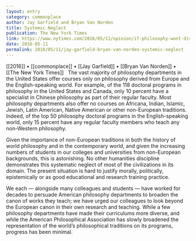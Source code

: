```yaml
---
layout: entry
category: commonplace
author: Jay Garfield and Bryan Van Norden
title: Systemic Neglect
publication: The New York Times
link: https://www.nytimes.com/2016/05/11/opinion/if-philosophy-wont-diversify-lets-call-it-what-it-really-is.html
date: 2016-05-11
permalink: 2016/05/11/jay-garfield-bryan-van-norden-systemic-neglect
---
```


[[2016]] • [[commonplace]] • [[Jay Garfield]] • [[Bryan Van Norden]] • [[The New York Times]]
 
The vast majority of philosophy departments in the United States offer courses only on philosophy derived from Europe and the English-speaking world. For example, of the 118 doctoral programs in philosophy in the United States and Canada, only 10 percent have a specialist in Chinese philosophy as part of their regular faculty. Most philosophy departments also offer no courses on Africana, Indian, Islamic, Jewish, Latin American, Native American or other non-European traditions. Indeed, of the top 50 philosophy doctoral programs in the English-speaking world, only 15 percent have any regular faculty members who teach any non-Western philosophy.

Given the importance of non-European traditions in both the history of world philosophy and in the contemporary world, and given the increasing numbers of students in our colleges and universities from non-European backgrounds, this is astonishing. No other humanities discipline demonstrates this systematic neglect of most of the civilizations in its domain. The present situation is hard to justify morally, politically, epistemically or as good educational and research training practice.

We each — alongside many colleagues and students — have worked for decades to persuade American philosophy departments to broaden the canon of works they teach; we have urged our colleagues to look beyond the European canon in their own research and teaching. While a few philosophy departments have made their curriculums more diverse, and while the American Philosophical Association has slowly broadened the representation of the world’s philosophical traditions on its programs, progress has been minimal.